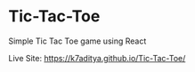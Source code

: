 # Tic-Tac-Toe

Simple Tic Tac Toe game using React 

Live Site: https://k7aditya.github.io/Tic-Tac-Toe/
